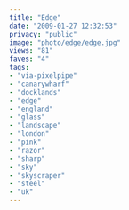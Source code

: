 ```yaml
---
title: "Edge"
date: "2009-01-27 12:32:53"
privacy: "public"
image: "photo/edge/edge.jpg"
views: "81"
faves: "4"
tags:
- "via-pixelpipe"
- "canarywharf"
- "docklands"
- "edge"
- "england"
- "glass"
- "landscape"
- "london"
- "pink"
- "razor"
- "sharp"
- "sky"
- "skyscraper"
- "steel"
- "uk"
---
```

<a href="/photos/2009/01/27/edge"></a>
